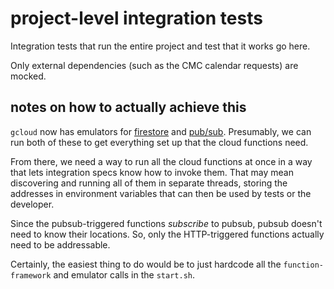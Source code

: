 # project-level integration tests

Integration tests that run the entire project and test that it works go here.

Only external dependencies (such as the CMC calendar requests) are mocked.

## notes on how to actually achieve this

`gcloud` now has emulators for
[firestore](https://cloud.google.com/sdk/gcloud/reference/beta/emulators/firestore)
and [pub/sub](https://cloud.google.com/pubsub/docs/emulator). Presumably, we can
run both of these to get everything set up that the cloud functions need.

From there, we need a way to run all the cloud functions at once in a way that
lets integration specs know how to invoke them. That may mean discovering and
running all of them in separate threads, storing the addresses in environment
variables that can then be used by tests or the developer.

Since the pubsub-triggered functions _subscribe_ to pubsub, pubsub doesn't need
to know their locations. So, only the HTTP-triggered functions actually need to
be addressable.

Certainly, the easiest thing to do would be to just hardcode all the
`function-framework` and emulator calls in the `start.sh`.
